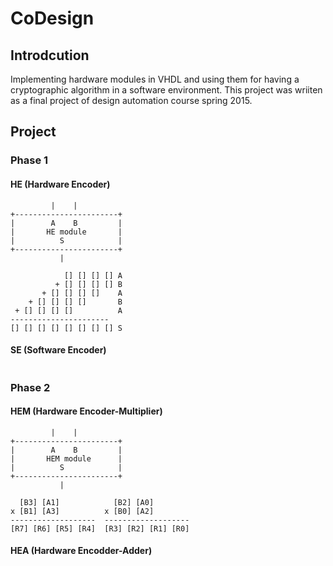 # CoDesign
## Introdcution
Implementing hardware modules in VHDL and using them for having a cryptographic algorithm in a software environment.
This project was wriiten as a final project of design automation course spring 2015.
## Project
### Phase 1
#### HE (Hardware Encoder)
```
         |    |
+-----------------------+
|        A    B         |
|       HE module       |
|          S            |
+-----------------------+
           |

            [] [] [] [] A
          + [] [] [] [] B
       + [] [] [] []    A
    + [] [] [] []       B
 + [] [] [] []          A
----------------------
[] [] [] [] [] [] [] [] S
```
#### SE (Software Encoder)
```
```
### Phase 2
#### HEM (Hardware Encoder-Multiplier)
```
         |    |
+-----------------------+
|        A    B         |
|       HEM module      |
|          S            |
+-----------------------+
           |

  [B3] [A1]            [B2] [A0]
x [B1] [A3]          x [B0] [A2]
-------------------  -------------------
[R7] [R6] [R5] [R4]  [R3] [R2] [R1] [R0]
```
#### HEA (Hardware Encodder-Adder)
